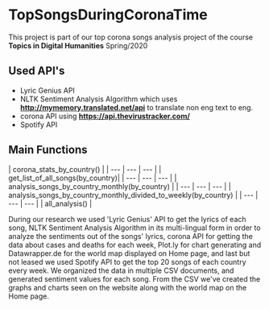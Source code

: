 # TopSongsDuringCoronaTime
This project is part of our top corona songs analysis project of the course **Topics in Digital Humanities** Spring/2020

## Used API's
- Lyric Genius API
- NLTK Sentiment Analysis Algorithm which uses **http://mymemory.translated.net/api** to translate non eng text to eng.
- corona API using **https://api.thevirustracker.com/**
- Spotify API

## Main Functions
| corona_stats_by_country() |
| --- | --- | --- |
| get_list_of_all_songs(by_country)|
| --- | --- | --- |
| analysis_songs_by_country_monthly(by_country) |
| --- | --- | --- |
| analysis_songs_by_country_monthly_divided_to_weekly(by_country) |
| --- | --- | --- |
| all_analysis() |

During our research we used 'Lyric Genius' API to get the lyrics of each song, NLTK Sentiment Analysis Algorithm in its multi-lingual form in order to analyze the sentiments out of the songs' lyrics, corona API for getting the data about cases and deaths for each week, Plot.ly for chart generating and Datawrapper.de for the world map displayed on Home page, and last but not leased we used Spotify API to get the top 20 songs of each country every week. We organized the data in multiple CSV documents, and generated sentiment values for each song. From the CSV we've created the graphs and charts seen on the website along with the world map on the Home page.
